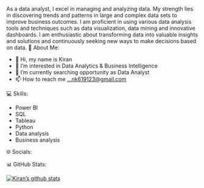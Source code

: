 As a data analyst, I excel in managing and analyzing data. My strength lies in discovering trends and patterns in large and complex data sets to improve business        outcomes. I am proficient in using various data analysis tools and techniques such as data visualization, data mining and innovative dashboards. I am enthusiastic about transforming data into valuable insights and solutions and continuously seeking new ways to make decisions based on data.
💫 About Me:

- 👋 Hi, my name is Kiran
- 👀 I’m interested in Data Analytics & Business Intelligence
- 🌱 I’m currently searching opportunity as Data Analyst
- 📫 How to reach me ...nk619123@gmail.com

💻 Skills:
- Power BI
- SQL
- Tableau
- Python
- Data analysis
- Business analysis

🌐 Socials:



📊 GitHub Stats:

[![Kiran’s github stats](https://github-readme-stats.vercel.app/api?username=kirannavale)](https://github.com/kirannavale&theme=dark)
